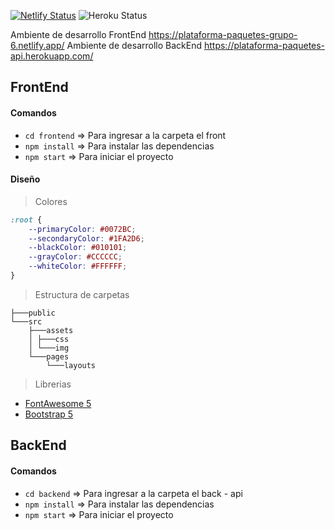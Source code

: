 [![Netlify Status](https://api.netlify.com/api/v1/badges/2a85cb3e-f4b1-4abe-b028-f5f02ec0f2ea/deploy-status)](https://app.netlify.com/sites/plataforma-paquetes-grupo-6/deploys)
![Heroku Status](https://heroku-badge.herokuapp.com/?app=plataforma-paquetes-api)

Ambiente de desarrollo FrontEnd https://plataforma-paquetes-grupo-6.netlify.app/
Ambiente de desarrollo BackEnd https://plataforma-paquetes-api.herokuapp.com/

## FrontEnd

#### Comandos

- `cd frontend` => Para ingresar a la carpeta el front
- `npm install` => Para instalar las dependencias
- `npm start` => Para iniciar el proyecto

#### Diseño

> Colores

```CSS
:root {
    --primaryColor: #0072BC;
    --secondaryColor: #1FA2D6;
    --blackColor: #010101;
    --grayColor: #CCCCCC;
    --whiteColor: #FFFFFF;
}
```

> Estructura de carpetas

```
├───public
└───src
    ├───assets
    │ ├───css
    │ └───img
    └───pages
        └───layouts
```

> Librerias

- [FontAwesome 5](https://fontawesome.com/v5.15/icons?d=gallery&p=2)
- [Bootstrap 5](https://getbootstrap.com/docs/5.0/getting-started/introduction/)

## BackEnd

#### Comandos

- `cd backend` => Para ingresar a la carpeta el back - api
- `npm install` => Para instalar las dependencias
- `npm start` => Para iniciar el proyecto
